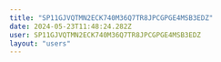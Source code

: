 ```yaml
---
title: "SP11GJVQTMN2ECK740M36Q7TR8JPCGPGE4MSB3EDZ"
date: 2024-05-23T11:48:24.282Z
user: SP11GJVQTMN2ECK740M36Q7TR8JPCGPGE4MSB3EDZ
layout: "users"
---
```

    